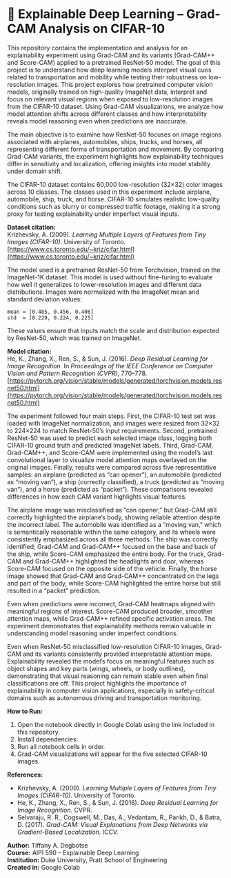 # 🧠 Explainable Deep Learning – Grad-CAM Analysis on CIFAR-10

This repository contains the implementation and analysis for an explainability experiment using Grad-CAM and its variants (Grad-CAM++ and Score-CAM) applied to a pretrained ResNet-50 model. The goal of this project is to understand how deep learning models interpret visual cues related to transportation and mobility while testing their robustness on low-resolution images. This project explores how pretrained computer vision models, originally trained on high-quality ImageNet data, interpret and focus on relevant visual regions when exposed to low-resolution images from the CIFAR-10 dataset. Using Grad-CAM visualizations, we analyze how model attention shifts across different classes and how interpretability reveals model reasoning even when predictions are inaccurate.

The main objective is to examine how ResNet-50 focuses on image regions associated with airplanes, automobiles, ships, trucks, and horses, all representing different forms of transportation and movement. By comparing Grad-CAM variants, the experiment highlights how explainability techniques differ in sensitivity and localization, offering insights into model stability under domain shift.

The CIFAR-10 dataset contains 60,000 low-resolution (32×32) color images across 10 classes. The classes used in this experiment include airplane, automobile, ship, truck, and horse. CIFAR-10 simulates realistic low-quality conditions such as blurry or compressed traffic footage, making it a strong proxy for testing explainability under imperfect visual inputs.

**Dataset citation:**  
Krizhevsky, A. (2009). *Learning Multiple Layers of Features from Tiny Images (CIFAR-10).* University of Toronto. [https://www.cs.toronto.edu/~kriz/cifar.html](https://www.cs.toronto.edu/~kriz/cifar.html)

The model used is a pretrained ResNet-50 from Torchvision, trained on the ImageNet-1K dataset. This model is used without fine-tuning to evaluate how well it generalizes to lower-resolution images and different data distributions. Images were normalized with the ImageNet mean and standard deviation values:

`mean = [0.485, 0.456, 0.406]`  
`std  = [0.229, 0.224, 0.225]`

These values ensure that inputs match the scale and distribution expected by ResNet-50, which was trained on ImageNet.

**Model citation:**  
He, K., Zhang, X., Ren, S., & Sun, J. (2016). *Deep Residual Learning for Image Recognition.* In *Proceedings of the IEEE Conference on Computer Vision and Pattern Recognition (CVPR)*, 770–778. [https://pytorch.org/vision/stable/models/generated/torchvision.models.resnet50.html](https://pytorch.org/vision/stable/models/generated/torchvision.models.resnet50.html)

The experiment followed four main steps. First, the CIFAR-10 test set was loaded with ImageNet normalization, and images were resized from 32×32 to 224×224 to match ResNet-50’s input requirements. Second, pretrained ResNet-50 was used to predict each selected image class, logging both CIFAR-10 ground truth and predicted ImageNet labels. Third, Grad-CAM, Grad-CAM++, and Score-CAM were implemented using the model’s last convolutional layer to visualize model attention maps overlayed on the original images. Finally, results were compared across five representative samples: an airplane (predicted as “can opener”), an automobile (predicted as “moving van”), a ship (correctly classified), a truck (predicted as “moving van”), and a horse (predicted as “packet”). These comparisons revealed differences in how each CAM variant highlights visual features.

The airplane image was misclassified as “can opener,” but Grad-CAM still correctly highlighted the airplane’s body, showing reliable attention despite the incorrect label. The automobile was identified as a “moving van,” which is semantically reasonable within the same category, and its wheels were consistently emphasized across all three methods. The ship was correctly identified; Grad-CAM and Grad-CAM++ focused on the base and back of the ship, while Score-CAM emphasized the entire body. For the truck, Grad-CAM and Grad-CAM++ highlighted the headlights and door, whereas Score-CAM focused on the opposite side of the vehicle. Finally, the horse image showed that Grad-CAM and Grad-CAM++ concentrated on the legs and part of the body, while Score-CAM highlighted the entire horse but still resulted in a “packet” prediction.

Even when predictions were incorrect, Grad-CAM heatmaps aligned with meaningful regions of interest. Score-CAM produced broader, smoother attention maps, while Grad-CAM++ refined specific activation areas. The experiment demonstrates that explainability methods remain valuable in understanding model reasoning under imperfect conditions.

Even when ResNet-50 misclassified low-resolution CIFAR-10 images, Grad-CAM and its variants consistently provided interpretable attention maps. Explainability revealed the model’s focus on meaningful features such as object shapes and key parts (wings, wheels, or body outlines), demonstrating that visual reasoning can remain stable even when final classifications are off. This project highlights the importance of explainability in computer vision applications, especially in safety-critical domains such as autonomous driving and transportation monitoring.

**How to Run:**  
1. Open the notebook directly in Google Colab using the link included in this repository.  
2. Install dependencies:  
3. Run all notebook cells in order.  
4. Grad-CAM visualizations will appear for the five selected CIFAR-10 images.

**References:**  
- Krizhevsky, A. (2009). *Learning Multiple Layers of Features from Tiny Images (CIFAR-10).* University of Toronto.  
- He, K., Zhang, X., Ren, S., & Sun, J. (2016). *Deep Residual Learning for Image Recognition.* CVPR.  
- Selvaraju, R. R., Cogswell, M., Das, A., Vedantam, R., Parikh, D., & Batra, D. (2017). *Grad-CAM: Visual Explanations from Deep Networks via Gradient-Based Localization.* ICCV.

**Author:** Tiffany A. Degbotse  
**Course:** AIPI 590 – Explainable Deep Learning  
**Institution:** Duke University, Pratt School of Engineering  
**Created in:** Google Colab  
